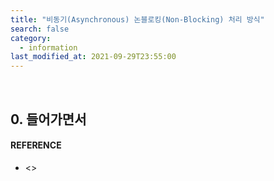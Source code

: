 ```yaml
---
title: "비동기(Asynchronous) 논블로킹(Non-Blocking) 처리 방식"
search: false
category:
  - information
last_modified_at: 2021-09-29T23:55:00
---
```


<br>

## 0. 들어가면서

#### REFERENCE
- <>